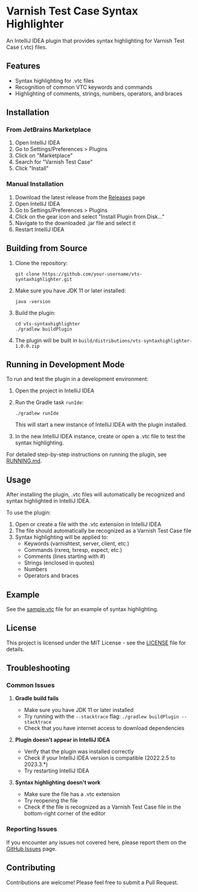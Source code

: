 # Varnish Test Case Syntax Highlighter

An IntelliJ IDEA plugin that provides syntax highlighting for Varnish Test Case (.vtc) files.

## Features

- Syntax highlighting for .vtc files
- Recognition of common VTC keywords and commands
- Highlighting of comments, strings, numbers, operators, and braces

## Installation

### From JetBrains Marketplace

1. Open IntelliJ IDEA
2. Go to Settings/Preferences > Plugins
3. Click on "Marketplace"
4. Search for "Varnish Test Case"
5. Click "Install"

### Manual Installation

1. Download the latest release from the [Releases](https://github.com/your-username/vts-syntaxhighlighter/releases) page
2. Open IntelliJ IDEA
3. Go to Settings/Preferences > Plugins
4. Click on the gear icon and select "Install Plugin from Disk..."
5. Navigate to the downloaded .jar file and select it
6. Restart IntelliJ IDEA

## Building from Source

1. Clone the repository:
   ```
   git clone https://github.com/your-username/vts-syntaxhighlighter.git
   ```

2. Make sure you have JDK 11 or later installed:
   ```
   java -version
   ```

3. Build the plugin:
   ```
   cd vts-syntaxhighlighter
   ./gradlew buildPlugin
   ```

4. The plugin will be built in `build/distributions/vts-syntaxhighlighter-1.0.0.zip`

## Running in Development Mode

To run and test the plugin in a development environment:

1. Open the project in IntelliJ IDEA
2. Run the Gradle task `runIde`:
   ```
   ./gradlew runIde
   ```
   This will start a new instance of IntelliJ IDEA with the plugin installed.

3. In the new IntelliJ IDEA instance, create or open a .vtc file to test the syntax highlighting.

For detailed step-by-step instructions on running the plugin, see [RUNNING.md](RUNNING.md).

## Usage

After installing the plugin, .vtc files will automatically be recognized and syntax highlighted in IntelliJ IDEA. 

To use the plugin:

1. Open or create a file with the .vtc extension in IntelliJ IDEA
2. The file should automatically be recognized as a Varnish Test Case file
3. Syntax highlighting will be applied to:
   - Keywords (varnishtest, server, client, etc.)
   - Commands (rxreq, txresp, expect, etc.)
   - Comments (lines starting with #)
   - Strings (enclosed in quotes)
   - Numbers
   - Operators and braces

## Example

See the [sample.vtc](src/test/resources/examples/sample.vtc) file for an example of syntax highlighting.

## License

This project is licensed under the MIT License - see the [LICENSE](LICENSE) file for details.

## Troubleshooting

### Common Issues

1. **Gradle build fails**
   - Make sure you have JDK 11 or later installed
   - Try running with the `--stacktrace` flag: `./gradlew buildPlugin --stacktrace`
   - Check that you have internet access to download dependencies

2. **Plugin doesn't appear in IntelliJ IDEA**
   - Verify that the plugin was installed correctly
   - Check if your IntelliJ IDEA version is compatible (2022.2.5 to 2023.3.*)
   - Try restarting IntelliJ IDEA

3. **Syntax highlighting doesn't work**
   - Make sure the file has a .vtc extension
   - Try reopening the file
   - Check if the file is recognized as a Varnish Test Case file in the bottom-right corner of the editor

### Reporting Issues

If you encounter any issues not covered here, please report them on the [GitHub Issues](https://github.com/your-username/vts-syntaxhighlighter/issues) page.

## Contributing

Contributions are welcome! Please feel free to submit a Pull Request.
